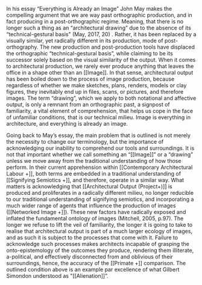 In his essay “Everything is Already an Image” John May makes the compelling argument that we are way past orthographic production, and in fact producing in a post-orthographic regime. Meaning, that there is no longer such a thing as an “architectural drawing” due to the absence of its “technical-gestural basis" (May, 2017, 20) . Rather, it has been replaced by a visually similar, yet radically different in its production, mode of post-orthography. The new production and post-production tools have displaced the orthographic “technical-gestural basis”, while claiming to be its successor solely based on the visual similarity of the output. When it comes to architectural production, we rarely ever produce anything that leaves the office in a shape other than an [[Image]]. In that sense, architectural output has been boiled down to the process of image production, because regardless of whether we make sketches, plans, renders, models or clay figures, they inevitably end up in files, scans, or pictures, and therefore images. The term “drawing”, which we apply to both notational and affective output, is only a remnant from an orthographic past, a signpost of familiarity, a vital element of comprehension, that helps us cope in the face of unfamiliar conditions, that is our technical milieu. Image is everything in architecture, and everything is already an image.

Going back to May’s essay, the main problem that is outlined is not merely the necessity to change our terminology, but the importance of acknowledging our inability to comprehend our tools and surroundings. It is not that important whether we call something an “[[Image]]” or a “drawing” unless we move away from the traditional understanding of how those perform. In their current apprehension within [[Contemporary Architectural Labour +]], both terms are embedded in a traditional understanding of [[Signifying Semiotics +]], and therefore, operate in a similar way. What matters is acknowledging that [[Architectural Output (Project+)]] is produced and proliferates in a radically different milieu, no longer reducible to our traditional understanding of signifying semiotics, and incorporating a much wider range of agents that influence the production of images ([[Networked Image +]]). These new factors have radically exposed and inflated the fundamental ontology of images (Mitchell, 2005, p.97). The longer we refuse to lift the veil of familiarity, the longer it is going to take to realise that architectural output is part of a much larger ecology of images, and as such it is subject to the processes that come with it. Failure to acknowledge such processes makes architects incapable of grasping the onto-epistemology of the outcomes they produce, rendering them illiterate, a-political, and effectively disconnected from and oblivious of their surroundings, hence, the accuracy of the [[Primate +]] comparison. The outlined condition above is an example par excellence of what Gilbert Simondon understood as "[[Alienation]]”. 

